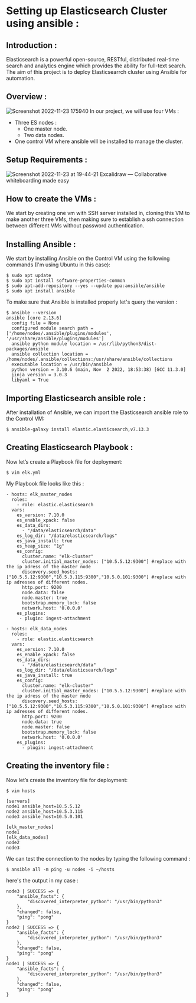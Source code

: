 # Setting up Elasticsearch Cluster using ansible :
## Introduction :
Elasticsearch is a powerful open-source, RESTful, distributed real-time search and analytics engine which provides the ability for full-text search. The aim of this project is to deploy Elasticsearrch cluster using Ansible for
automation.
## Overview :
![Screenshot 2022-11-23 175940](https://user-images.githubusercontent.com/77440761/203608648-f1577d12-2ce9-44a7-a336-1bcd36f366c0.png)
  In our project, we will use four VMs : 
  - Three ES nodes :
    - One master node.
    - Two data nodes.
  - One control VM where ansible will be installed to manage the cluster.
## Setup Requirements :
![Screenshot 2022-11-23 at 19-44-21 Excalidraw — Collaborative whiteboarding made easy](https://user-images.githubusercontent.com/77440761/203624486-ac0b6555-8ef3-4478-9cb0-ea1b3957e2ec.png)
## How to create the VMs :
We start by creating one vm with SSH server installed in, cloning this VM to make another three VMs, then making sure to establish a ssh connection between different VMs without password authentication.
## Installing Ansible :
We start by installing Ansible on the Control VM using the following commands (I'm using Ubuntu in this case):
```console
$ sudo apt update
$ sudo apt install software-properties-common
$ sudo apt-add-repository --yes --update ppa:ansible/ansible
$ sudo apt install ansible
```
To make sure that Ansible is installed properly let's query the version :
```console
$ ansible --version
ansible [core 2.13.6]
  config file = None
  configured module search path = ['/home/nodes/.ansible/plugins/modules', '/usr/share/ansible/plugins/modules']
  ansible python module location = /usr/lib/python3/dist-packages/ansible
  ansible collection location = /home/nodes/.ansible/collections:/usr/share/ansible/collections
  executable location = /usr/bin/ansible
  python version = 3.10.6 (main, Nov  2 2022, 18:53:38) [GCC 11.3.0]
  jinja version = 3.0.3
  libyaml = True
```
## Importing Elasticsearch ansible role :
After installation of Ansible, we can import the Elasticsearch ansible role to the Control VM:
```console
$ ansible-galaxy install elastic.elasticsearch,v7.13.3
```
## Creating Elasticsearch Playbook :
Now let’s create a Playbook file for deployment:
```console
$ vim elk.yml
```
My Playbook file looks like this :
```
- hosts: elk_master_nodes
  roles:
    - role: elastic.elasticsearch
  vars:
    es_version: 7.10.0
    es_enable_xpack: false
    es_data_dirs:
      - "/data/elasticsearch/data"
    es_log_dir: "/data/elasticsearch/logs"
    es_java_install: true
    es_heap_size: "1g"
    es_config:
      cluster.name: "elk-cluster"
      cluster.initial_master_nodes: ["10.5.5.12:9300"] #replace with the ip adress of the master node
      discovery.seed_hosts: ["10.5.5.12:9300","10.5.3.115:9300","10.5.0.101:9300"] #replace with ip adresses of different nodes. 
      http.port: 9200
      node.data: false
      node.master: true
      bootstrap.memory_lock: false
      network.host: '0.0.0.0'
    es_plugins:
     - plugin: ingest-attachment

- hosts: elk_data_nodes
  roles:
    - role: elastic.elasticsearch
  vars:
    es_version: 7.10.0
    es_enable_xpack: false
    es_data_dirs:
      - "/data/elasticsearch/data"
    es_log_dir: "/data/elasticsearch/logs"
    es_java_install: true
    es_config:
      cluster.name: "elk-cluster"
      cluster.initial_master_nodes: ["10.5.5.12:9300"] #replace with the ip adress of the master node
      discovery.seed_hosts: ["10.5.5.12:9300","10.5.3.115:9300","10.5.0.101:9300"] #replace with ip adresses of different nodes. 
      http.port: 9200
      node.data: true
      node.master: false
      bootstrap.memory_lock: false
      network.host: '0.0.0.0'
    es_plugins:
      - plugin: ingest-attachment
```
## Creating the inventory file :
Now let’s create the inventory file for deployment:
```console
$ vim hosts
```
```
[servers]
node1 ansible_host=10.5.5.12
node2 ansible_host=10.5.3.115
node3 ansible_host=10.5.0.101

[elk_master_nodes]
node1
[elk_data_nodes]
node2
node3
```
We can test the connection to the nodes by typing the following command :
```console
$ ansible all -m ping -u nodes -i ~/hosts
```
here's the output in my case :
```
node3 | SUCCESS => {
    "ansible_facts": {
        "discovered_interpreter_python": "/usr/bin/python3"
    },
    "changed": false,
    "ping": "pong"
}
node2 | SUCCESS => {
    "ansible_facts": {
        "discovered_interpreter_python": "/usr/bin/python3"
    },
    "changed": false,
    "ping": "pong"
}
node1 | SUCCESS => {
    "ansible_facts": {
        "discovered_interpreter_python": "/usr/bin/python3"
    },
    "changed": false,
    "ping": "pong"
}

```
